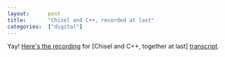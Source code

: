 ```yaml
---
layout:      post
title:       "Chisel and C++, recorded at last"
categories:  ["digital"]
---
```


Yay! [Here's the recording][recording] for [Chisel and C++, together at last]
[transcript].

[recording]: https://www.youtube.com/watch?v=_-oqnf9gYuE
[transcript]: https://kivikakk.ee/digital/2024/05/28/chisel-and-cxx/

